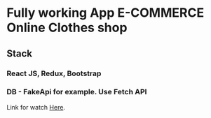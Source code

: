 # Fully working App E-COMMERCE Online Clothes shop

## Stack
### React JS, Redux, Bootstrap

### DB - FakeApi for example. Use Fetch API

Link for watch [Here](https://clothes-shop-sigma.vercel.app/).


